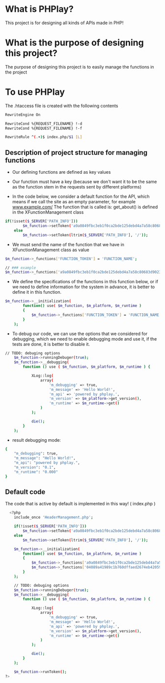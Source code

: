 
# What is PHPlay?

This project is for designing all kinds of APIs made in PHP!

# What is the purpose of designing this project?

The purpose of designing this project is to easily manage the functions in the project

# To use PHPlay

The .htaccess file is created with the following contents

```bash
RewriteEngine On

RewriteCond %{REQUEST_FILENAME} !-d
RewriteCond %{REQUEST_FILENAME} !-f

RewriteRule ^(.+)$ index.php/$1 [L]
```
## Description of project structure for managing functions

- Our defining functions are defined as key values 

- Our function must have a key (because we don't want it to be the same as the function stem in the requests sent by different platforms)

- In the code below, we consider a default function for the API, which means if we call the site as an empty parameter, for example
www.example.com/
The function that is called is:
get_about() is defined in the XFunctionManagement class

```bash
if(!isset($_SERVER['PATH_INFO']))
		$m_function->setToken('a9a0849fbc3eb1f0ca2bde125debd4a7a58c80683d9023e621b7c18cb9c7084d');
	else
		$m_function->setToken(ltrim($_SERVER['PATH_INFO'], '/'));
```

- We must send the name of the function that we have in XFunctionManagement class as value

```bash
$m_function->_functions['FUNCTION_TOKEN'] = 'FUNCTION_NAME';

// ### example
$m_function->_functions['a9a0849fbc3eb1f0ca2bde125debd4a7a58c80683d9023e621b7c18cb9c7084d'] = 'get_about';
```

- We define the specifications of the functions in this function below, or if we need to define information for the system in advance, it is better to define it in this function.

```bash
$m_function->__initialization(
		function() use( $m_function, $m_platform, $m_runtime )
		{
			$m_function->_functions['FUNCTION_TOKEN'] = 'FUNCTION_NAME';
		}
	);
```

- To debug our code, we can use the options that we considered for debugging, which we need to enable debugging mode and use it, if the tests are done, it is better to disable it.

```bash
// TODO: debuging options
	$m_function->runningDebuger(true);
	$m_function->__debugging(
		function () use ( $m_function, $m_platform, $m_runtime ) {

			XLog::log(
				array(
					'm_debugging' => true,
					'm_message' => 'Hello World!',
					'm_api' => 'powered by phplay.',
					'm_version' => $m_platform->get_version(),
					'm_runtime' => $m_runtime->get()
				)
			);

			die();
		}
	);
```

- result debugging mode:
```bash
{
    "m_debugging": true,
    "m_message": "Hello World!",
    "m_api": "powered by phplay.",
    "m_version": "0.1",
    "m_runtime": "0.000"
}
```

## Default code

The code that is active by default is implemented in this way! ( index.php )

```bash
  <?php
	include_once 'HeaderManagement.php';

	if(!isset($_SERVER['PATH_INFO']))
		$m_function->setToken('a9a0849fbc3eb1f0ca2bde125debd4a7a58c80683d9023e621b7c18cb9c7084d');
	else
		$m_function->setToken(ltrim($_SERVER['PATH_INFO'], '/'));

	$m_function->__initialization(
		function() use( $m_function, $m_platform, $m_runtime )
		{
			$m_function->_functions['a9a0849fbc3eb1f0ca2bde125debd4a7a58c80683d9023e621b7c18cb9c7084d'] = 'get_about';
			$m_function->_functions['04089a41989c1b760dffaed2674eb4205997057bc387c1e38977e00a532c2243'] = 'my_example_function';
		}
	);

	// TODO: debuging options
	$m_function->runningDebuger(true);
	$m_function->__debugging(
		function () use ( $m_function, $m_platform, $m_runtime ) {

			XLog::log(
				array(
					'm_debugging' => true,
					'm_message' => 'Hello World!',
					'm_api' => 'powered by phplay.',
					'm_version' => $m_platform->get_version(),
					'm_runtime' => $m_runtime->get()
				)
			);

			die();
		}
	);

	$m_function->runToken();
?>
```

